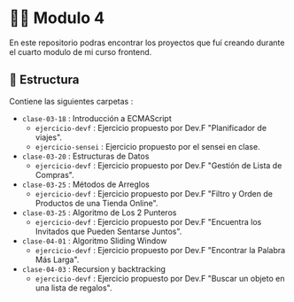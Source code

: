# 👩‍💻 Modulo 4

En este repositorio podras encontrar los proyectos que fuí creando durante el cuarto modulo de mi curso frontend.

## 📑 Estructura

Contiene las siguientes carpetas :

- `clase-03-18` : Introducción a ECMAScript
  - `ejercicio-devf` : Ejercicio propuesto por Dev.F "Planificador de viajes".
  - `ejercicio-sensei` : Ejercicio propuesto por el sensei en clase.
- `clase-03-20` : Estructuras de Datos
  - `ejercicio-devf` : Ejercicio propuesto por Dev.F "Gestión de Lista de Compras".
- `clase-03-25` : Métodos de Arreglos
  - `ejercicio-devf` : Ejercicio propuesto por Dev.F "Filtro y Orden de Productos de una Tienda Online".
- `clase-03-25` : Algoritmo de Los 2 Punteros
  - `ejercicio-devf` : Ejercicio propuesto por Dev.F "Encuentra los Invitados que Pueden Sentarse Juntos".
- `clase-04-01` : Algoritmo Sliding Window
  - `ejercicio-devf` : Ejercicio propuesto por Dev.F "Encontrar la Palabra Más Larga".
- `clase-04-03` : Recursion y backtracking
  - `ejercicio-devf` : Ejercicio propuesto por Dev.F "Buscar un objeto en una lista de regalos".
  